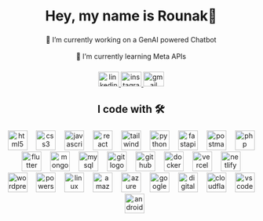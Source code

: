 <h1 align="center">Hey, my name is Rounak👋</h1>

###

<p align="center">🔭 I’m currently working on a GenAI powered Chatbot<br><br>🌱 I’m currently learning Meta APIs</p>

###

<div align="center">
  <a href="https://linkedin.com/in/rounaklongani" target="_blank">
    <img src="https://raw.githubusercontent.com/maurodesouza/profile-readme-generator/master/src/assets/icons/social/linkedin/default.svg" width="42" height="30" alt="linkedin logo"  />
  </a>
  <a href="https://instagram.com/rounaakk" target="_blank">
    <img src="https://raw.githubusercontent.com/maurodesouza/profile-readme-generator/master/src/assets/icons/social/instagram/default.svg" width="42" height="30" alt="instagram logo"  />
  </a>
  <a href="mailto:rounaklongani@gmail.com" target="_blank">
    <img src="https://raw.githubusercontent.com/maurodesouza/profile-readme-generator/master/src/assets/icons/social/gmail/default.svg" width="42" height="30" alt="gmail logo"  />
  </a>
</div>

###

<h2 align="center">I code with 🛠️</h2>

###

<div align="center">
  <img src="https://skillicons.dev/icons?i=html" height="40" alt="html5 logo"  />
  <img width="10" />
  <img src="https://skillicons.dev/icons?i=css" height="40" alt="css3 logo"  />
  <img width="10" />
  <img src="https://skillicons.dev/icons?i=js" height="40" alt="javascript logo"  />
  <img width="10" />
  <img src="https://skillicons.dev/icons?i=react" height="40" alt="react logo"  />
  <img width="10" />
  <img src="https://skillicons.dev/icons?i=tailwind" height="40" alt="tailwindcss logo"  />
  <img width="10" />
  <img src="https://skillicons.dev/icons?i=py" height="40" alt="python logo"  />
  <img width="10" />
  <img src="https://skillicons.dev/icons?i=fastapi" height="40" alt="fastapi logo"  />
  <img width="10" />
  <img src="https://skillicons.dev/icons?i=postman" height="40" alt="postman logo"  />
  <img width="10" />
  <img src="https://skillicons.dev/icons?i=php" height="40" alt="php logo"  />
  <img width="10" />
  <img src="https://skillicons.dev/icons?i=flutter" height="40" alt="flutter logo"  />
  <img width="10" />
  <img src="https://skillicons.dev/icons?i=mongodb" height="40" alt="mongodb logo"  />
  <img width="10" />
  <img src="https://skillicons.dev/icons?i=mysql" height="40" alt="mysql logo"  />
  <img width="10" />
  <img src="https://skillicons.dev/icons?i=git" height="40" alt="git logo"  />
  <img width="10" />
  <img src="https://skillicons.dev/icons?i=github" height="40" alt="github logo"  />
  <img width="10" />
  <img src="https://skillicons.dev/icons?i=docker" height="40" alt="docker logo"  />
  <img width="10" />
  <img src="https://skillicons.dev/icons?i=vercel" height="40" alt="vercel logo"  />
  <img width="10" />
  <img src="https://skillicons.dev/icons?i=netlify" height="40" alt="netlify logo"  />
  <img width="10" />
  <img src="https://skillicons.dev/icons?i=wordpress" height="40" alt="wordpress logo"  />
  <img width="10" />
  <img src="https://skillicons.dev/icons?i=powershell" height="40" alt="powershell logo"  />
  <img width="10" />
  <img src="https://skillicons.dev/icons?i=linux" height="40" alt="linux logo"  />
  <img width="10" />
  <img src="https://skillicons.dev/icons?i=aws" height="40" alt="amazonwebservices logo"  />
  <img width="10" />
  <img src="https://skillicons.dev/icons?i=azure" height="40" alt="azure logo"  />
  <img width="10" />
  <img src="https://skillicons.dev/icons?i=gcp" height="40" alt="googlecloud logo"  />
  <img width="10" />
  <img src="https://cdn.jsdelivr.net/gh/devicons/devicon/icons/digitalocean/digitalocean-original.svg" height="40" alt="digitalocean logo"  />
  <img width="10" />
  <img src="https://skillicons.dev/icons?i=cloudflare" height="40" alt="cloudflare logo"  />
  <img width="10" />
  <img src="https://skillicons.dev/icons?i=vscode" height="40" alt="vscode logo"  />
  <img width="10" />
  <img src="https://skillicons.dev/icons?i=androidstudio" height="40" alt="androidstudio logo"  />
</div>


